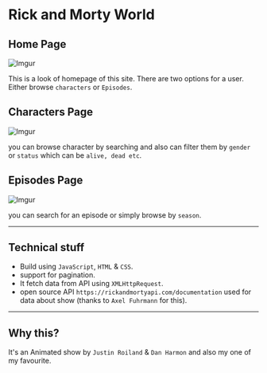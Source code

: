 # Rick and Morty World

## Home Page
![Imgur](https://i.imgur.com/BnkglrW.jpg)

This is a look of homepage of this site. There are two options for a user. Either browse `characters` or `Episodes`.


## Characters Page
![Imgur](https://i.imgur.com/gyFPSAc.jpg)

you can browse character by searching and also can filter them by `gender` or `status` which can be `alive, dead etc`.


## Episodes Page
![Imgur](https://i.imgur.com/gPM4kHb.jpg)

you can search for an episode or simply browse by `season`.

-----

## Technical stuff
* Build using `JavaScript`, `HTML` & `CSS`.
* support for pagination.
* It fetch data from API using `XMLHttpRequest`.
* open source API `https://rickandmortyapi.com/documentation` used for  data about show (thanks to `Axel Fuhrmann` for this). 

---

## Why this?
It's an Animated show by `Justin Roiland` & `Dan Harmon` and also my one of my favourite.
